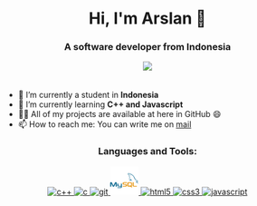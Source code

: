 <h1 align="center">Hi, I'm Arslan 👋</h1>
<h3 align="center">A software developer from Indonesia</h3>

<div align="center">
  <a href="https://u8views.com/github/volidesus"><img src="https://u8views.com/api/v1/github/profiles/156522750/views/day-week-month-total-count.svg"></a>
</div> <br>

- 🔭 I’m currently a student in **Indonesia**
- 🌱 I’m currently learning **C++ and Javascript**
- 👨‍💻 All of my projects are available at here in GitHub 😄
- 📫 How to reach me: You can write me on [mail](mailto:arkananta.arslan@gmail.com)

<h3 align="center">Languages and Tools:</h3>
<div align="center">
  <a href="https://www.w3schools.com/cpp/" target="_blank"> <img src="https://github.com/user-attachments/assets/42f7de75-5404-4f8b-8813-63fd2fe8bc8b" alt="c++" width="50" height="50"/> </a>
  <a href="https://www.w3schools.com/c/" target="_blank"> <img src="https://github.com/user-attachments/assets/abdf7cee-d801-4279-8e5c-a27473586b97" alt="c" width="45" height="50"/> </a>
  <a href="https://git-scm.com/" target="_blank"> <img src="https://www.vectorlogo.zone/logos/git-scm/git-scm-icon.svg" alt="git" width="50" height="50"/> </a>
  <a href="https://www.mysql.com/" target="_blank"> <img src="https://raw.githubusercontent.com/devicons/devicon/master/icons/mysql/mysql-original-wordmark.svg" alt="mysql" width="50" height="50"/> </a>
  <a href="https://www.w3schools.com/html/" target="_blank"> <img src="https://github.com/user-attachments/assets/f43e8c82-3413-44d7-a625-4bb7350636e3" alt="html5" width="63" height="53"/> </a>
  <a href="https://www.w3schools.com/css/" target="_blank"> <img src="https://github.com/user-attachments/assets/9c9c2fb1-9545-47c8-9832-8544bcf3678d" alt="css3" width="55" height="52"/> </a>
  <a href="https://developer.mozilla.org/en-US/docs/Web/JavaScript" target="_blank"> <img src="https://github.com/user-attachments/assets/4a3aedc9-542e-4fb8-a87d-63749da1aeb5" alt="javascript" width="70" height="55"/> </a>
</div>
